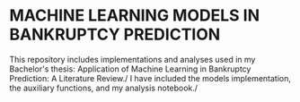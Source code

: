 # MACHINE LEARNING MODELS IN BANKRUPTCY PREDICTION
This repository includes implementations and analyses used in my Bachelor's thesis: Application of Machine Learning in Bankruptcy Prediction: A Literature Review./
I have included the models implementation, the auxiliary functions, and my analysis notebook./
